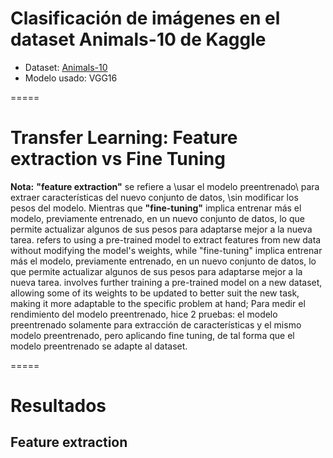 # Clasificación de imágenes en el dataset Animals-10 de Kaggle
- Dataset: [Animals-10](https://www.kaggle.com/datasets/alessiocorrado99/animals10/data)
- Modelo usado: VGG16
  
=====

# Transfer Learning: Feature extraction vs Fine Tuning
**Nota:** **"feature extraction"** se refiere a \usar el modelo preentrenado\ para extraer características del nuevo conjunto de datos, \sin modificar los pesos del modelo\. Mientras que **"fine-tuning"** implica entrenar más el modelo, previamente entrenado, en un nuevo conjunto de datos, lo que permite actualizar algunos de sus pesos para adaptarse mejor a la nueva tarea. refers to using a pre-trained model to extract features from new data without modifying the model's weights, while "fine-tuning" implica entrenar más el modelo, previamente entrenado, en un nuevo conjunto de datos, lo que permite actualizar algunos de sus pesos para adaptarse mejor a la nueva tarea. involves further training a pre-trained model on a new dataset, allowing some of its weights to be updated to better suit the new task, making it more adaptable to the specific problem at hand;
Para medir el rendimiento del modelo preentrenado, hice 2 pruebas: el modelo preentrenado solamente para extracción de características y el mismo modelo preentrenado, pero aplicando fine tuning, de tal forma que el modelo preentrenado se adapte al dataset.

=====

# Resultados

## Feature extraction
